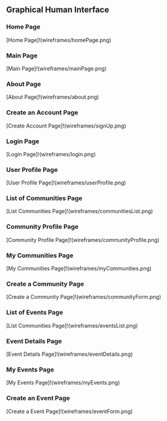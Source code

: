 ## Graphical Human Interface

### Home Page

[Home Page]!(wireframes/homePage.png)

### Main Page

[Main Page]!(wireframes/mainPage.png)

### About Page

[About Page]!(wireframes/about.png)

### Create an Account Page

[Create Account Page]!(wireframes/signUp.png)

### Login Page

[Login Page]!(wireframes/login.png)

### User Profile Page

[User Profile Page]!(wireframes/userProfile.png)

### List of Communities Page

[List Communities Page]!(wireframes/communitiesList.png)

### Community Profile Page

[Community Profile Page]!(wireframes/communityProfile.png)

### My Communities Page

[My Communities Page]!(wireframes/myCommunities.png)

### Create a Community Page

[Create a Community Page]!(wireframes/communityForm.png)

### List of Events Page

[List Communities Page]!(wireframes/eventsList.png)

### Event Details Page

[Event Details Page]!(wireframes/eventDetails.png)

### My Events Page

[My Events Page]!(wireframes/myEvents.png)

### Create an Event Page

[Create a Event Page]!(wireframes/eventForm.png)

